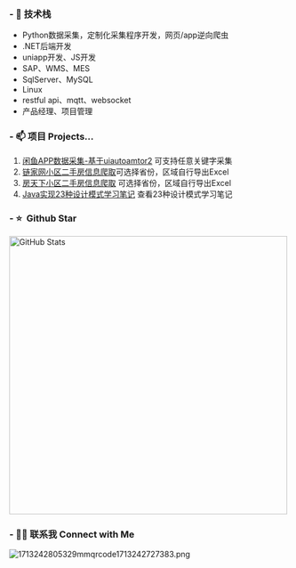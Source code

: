 
### - 🔭 技术栈

* Python数据采集，定制化采集程序开发，网页/app逆向爬虫
* .NET后端开发
* uniapp开发、JS开发
* SAP、WMS、MES
* SqlServer、MySQL
* Linux
* restful api、mqtt、websocket
* 产品经理、项目管理

### - 📫 项目 Projects...

1. [闲鱼APP数据采集-基于uiautoamtor2](https://github.com/FearlessPeople/xianyu_spider) 可支持任意关键字采集
2. [链家网小区二手房信息爬取](https://github.com/FearlessPeople/lianjia_spider)可选择省份，区域自行导出Excel
3. [房天下小区二手房信息爬取](https://github.com/FearlessPeople/fang_spider) 可选择省份，区域自行导出Excel
4. [Java实现23种设计模式学习笔记](https://github.com/FearlessPeople/GOF23) 查看23种设计模式学习笔记

### - ⭐️ &nbsp;Github Star
<img width="500px"  alt="GitHub Stats" src="https://github-readme-stats.vercel.app/api?username=WolfMoss&count_private=true&show_icons=true"/>

### - 🤝🏻 联系我 Connect with Me
![1713242805329mmqrcode1713242727383.png](https://gitee.com/WolfMoss/IMG/raw/master/img/1713242805329mmqrcode1713242727383.png)
